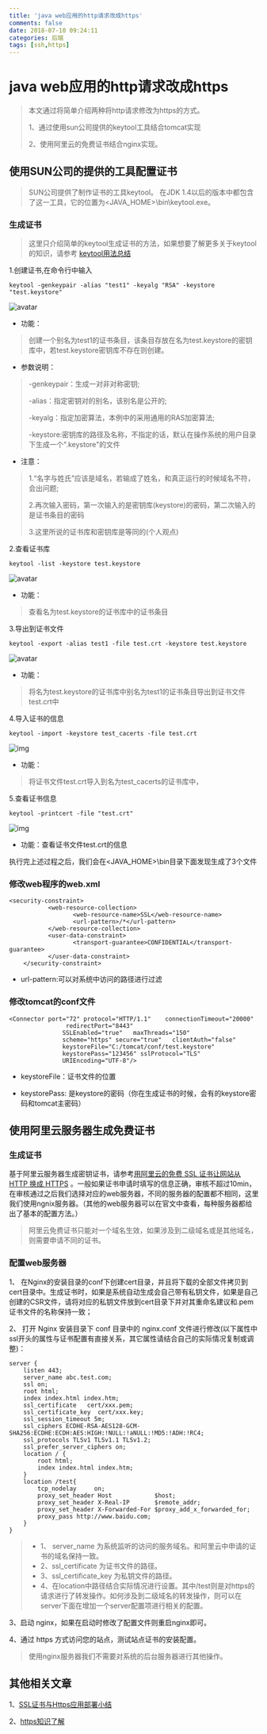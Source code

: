 ```yaml
---
title: 'java web应用的http请求改成https'
comments: false
date: 2018-07-10 09:24:11
categories: 后端
tags: [ssh,https]
---
```




# java web应用的http请求改成https


> 本文通过将简单介绍两种将http请求修改为https的方式。
>
> 1、通过使用sun公司提供的keytool工具结合tomcat实现
>
> 2、使用阿里云的免费证书结合nginx实现。



## 使用SUN公司的提供的工具配置证书

> SUN公司提供了制作证书的工具keytool。 在JDK 1.4以后的版本中都包含了这一工具，它的位置为<JAVA_HOME>\bin\keytool.exe。

### 生成证书

> 这里只介绍简单的keytool生成证书的方法，如果想要了解更多关于keytool的知识，请参考 [ keytool用法总结](http://ln-ydc.iteye.com/blog/1335213)


 1.创建证书,在命令行中输入

```
keytool -genkeypair -alias "test1" -keyalg "RSA" -keystore "test.keystore"  
```

![avatar](/images/https/1.jpg)



- 功能：

>  创建一个别名为test1的证书条目，该条目存放在名为test.keystore的密钥库中，若test.keystore密钥库不存在则创建。

- 参数说明：

> -genkeypair：生成一对非对称密钥;
>
> -alias：指定密钥对的别名，该别名是公开的;
>
> -keyalg：指定加密算法，本例中的采用通用的RAS加密算法;
>
> -keystore:密钥库的路径及名称，不指定的话，默认在操作系统的用户目录下生成一个".keystore"的文件

- 注意：

> 1.“名字与姓氏”应该是域名，若输成了姓名，和真正运行的时候域名不符，会出问题;
>
> 2.再次输入密码，第一次输入的是密钥库(keystore)的密码，第二次输入的是证书条目的密码
>
> 3.这里所说的证书库和密钥库是等同的(个人观点)

 2.查看证书库

```
keytool -list -keystore test.keystore  
```

![avatar](/images/https/2.jpg)

- 功能：

> 查看名为test.keystore的证书库中的证书条目

 3.导出到证书文件

```
keytool -export -alias test1 -file test.crt -keystore test.keystore  
```

![avatar](/images/https/3.jpg)

- 功能：

>  将名为test.keystore的证书库中别名为test1的证书条目导出到证书文件test.crt中

 4.导入证书的信息

```
keytool -import -keystore test_cacerts -file test.crt   
```

 ![img](/images/https/4.jpg)

- 功能：

> 将证书文件test.crt导入到名为test_cacerts的证书库中，

5.查看证书信息

```
keytool -printcert -file "test.crt"   
```

 ![img](/images/https/5.jpg)

- 功能：查看证书文件test.crt的信息

执行完上述过程之后，我们会在<JAVA_HOME>\bin目录下面发现生成了3个文件



### 修改web程序的web.xml

```
<security-constraint> 
		   <web-resource-collection> 
				  <web-resource-name>SSL</web-resource-name> 
				  <url-pattern>/*</url-pattern> 
		   </web-resource-collection>                           
		   <user-data-constraint> 
				  <transport-guarantee>CONFIDENTIAL</transport-guarantee> 
		   </user-data-constraint> 
	</security-constraint>
```

- url-pattern:可以对系统中访问的路径进行过滤

### 修改tomcat的conf文件

```
<Connector port="72" protocol="HTTP/1.1"    connectionTimeout="20000"
                redirectPort="8443" 
			   SSLEnabled="true"   maxThreads="150" 
			   scheme="https" secure="true"   clientAuth="false"
			   keystoreFile="C:/tomcat/conf/test.keystore"   
			   keystorePass="123456" sslProtocol="TLS"
			   URIEncoding="UTF-8"/>
```

- keystoreFile：证书文件的位置

- keystorePass: 是keystore的密码（你在生成证书的时候，会有的keystore密码和tomcat主密码）

  

## 使用阿里云服务器生成免费证书

### 生成证书

基于阿里云服务器生成密钥证书，请参考[用阿里云的免费 SSL 证书让网站从 HTTP 换成 HTTPS](https://ninghao.net/blog/4449) 。一般如果证书申请时填写的信息正确，审核不超过10min，在审核通过之后我们选择对应的web服务器，不同的服务器的配置都不相同，这里我们使用ngnix服务器。（其他的web服务器可以在官文中查看，每种服务器都给出了基本的配置方法。）

> 阿里云免费证书只能对一个域名生效，如果涉及到二级域名或是其他域名，则需要申请不同的证书。

### 配置web服务器

1、 在Nginx的安装目录的conf下创建cert目录，并且将下载的全部文件拷贝到cert目录中。生成证书时，如果是系统自动生成会自己带有私钥文件，如果是自己创建的CSR文件，请将对应的私钥文件放到cert目录下并对其重命名建议和.pem证书文件的名称保持一致；

2、 打开 Nginx 安装目录下 conf 目录中的 nginx.conf 文件进行修改(以下属性中ssl开头的属性与证书配置有直接关系，其它属性请结合自己的实际情况复制或调整)：

```
server {
    listen 443;
    server_name abc.test.com;
    ssl on;
    root html;
    index index.html index.htm;
    ssl_certificate   cert/xxx.pem;
    ssl_certificate_key  cert/xxx.key;
    ssl_session_timeout 5m;
    ssl_ciphers ECDHE-RSA-AES128-GCM-SHA256:ECDHE:ECDH:AES:HIGH:!NULL:!aNULL:!MD5:!ADH:!RC4;
    ssl_protocols TLSv1 TLSv1.1 TLSv1.2;
    ssl_prefer_server_ciphers on;
    location / {
        root html;
        index index.html index.htm;
    }
    location /test{
        tcp_nodelay     on;  
        proxy_set_header Host            $host;  
        proxy_set_header X-Real-IP       $remote_addr;  
        proxy_set_header X-Forwarded-For $proxy_add_x_forwarded_for;  
        proxy_pass http://www.baidu.com;  
    }
}
```

>- 1、 server_name 为系统监听的访问的服务域名。和阿里云中申请的证书的域名保持一致。
>- 2、ssl_certificate 为证书文件的路径。
>- 3、ssl_certificate_key 为私钥文件的路径。
>- 4、在location中路径结合实际情况进行设置。其中/test则是对https的请求进行了转发操作。如何涉及到二级域名的转发操作，则可以在server下面在增加一个server配置项进行相关的配置。

 3、启动 nginx，如果在启动时修改了配置文件则重启nginx即可。

 4、通过 https 方式访问您的站点，测试站点证书的安装配置。

>  使用nginx服务器我们不需要对系统的后台服务器进行其他操作。



## 其他相关文章

1、[SSL证书与Https应用部署小结](https://blog.csdn.net/andy1219111/article/details/22716315)

2、[https知识了解](https://blog.csdn.net/andy1219111/article/details/22716315)

